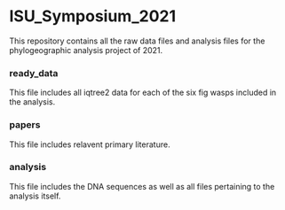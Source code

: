 # ISU_Symposium_2021

This repository contains all the raw data files and analysis files for the phylogeographic analysis project of 2021. 

### ready_data

This file includes all iqtree2 data for each of the six fig wasps included in the analysis.

### papers

This file includes relavent primary literature.

### analysis

This file includes the DNA sequences as well as all files pertaining to the analysis itself.

